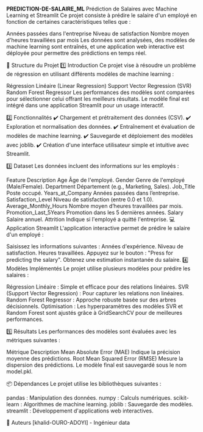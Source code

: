 **PREDICTION-DE-SALAIRE_ML**
Prédiction de Salaires avec Machine Learning et Streamlit
Ce projet consiste à prédire le salaire d'un employé en fonction de certaines caractéristiques telles que :

Années passées dans l'entreprise
Niveau de satisfaction
Nombre moyen d'heures travaillées par mois
Les données sont analysées, des modèles de machine learning sont entraînés, et une application web interactive est déployée pour permettre des prédictions en temps réel.

🌟 Structure du Projet
1️⃣ Introduction
Ce projet vise à résoudre un problème de régression en utilisant différents modèles de machine learning :

Régression Linéaire (Linear Regression)
Support Vector Regression (SVR)
Random Forest Regressor
Les performances des modèles sont comparées pour sélectionner celui offrant les meilleurs résultats. Le modèle final est intégré dans une application Streamlit pour un usage interactif.

2️⃣ Fonctionnalités
✔️ Chargement et prétraitement des données (CSV).
✔️ Exploration et normalisation des données.
✔️ Entraînement et évaluation de modèles de machine learning.
✔️ Sauvegarde et déploiement des modèles avec joblib.
✔️ Création d'une interface utilisateur simple et intuitive avec Streamlit.

3️⃣ Dataset
Les données incluent des informations sur les employés :

Feature	Description
Age	Âge de l'employé.
Gender	Genre de l'employé (Male/Female).
Department	Département (e.g., Marketing, Sales).
Job_Title	Poste occupé.
Years_at_Company	Années passées dans l’entreprise.
Satisfaction_Level	Niveau de satisfaction (entre 0.0 et 1.0).
Average_Monthly_Hours	Nombre moyen d’heures travaillées par mois.
Promotion_Last_5Years	Promotion dans les 5 dernières années.
Salary	Salaire annuel.
Attrition	Indique si l'employé a quitté l'entreprise.
💻 Application Streamlit
L'application interactive permet de prédire le salaire d'un employé :

Saisissez les informations suivantes :
Années d'expérience.
Niveau de satisfaction.
Heures travaillées.
Appuyez sur le bouton : "Press for predicting the salary".
Obtenez une estimation instantanée du salaire.
4️⃣ Modèles Implémentés
Le projet utilise plusieurs modèles pour prédire les salaires :

Régression Linéaire : Simple et efficace pour des relations linéaires.
SVR (Support Vector Regression) : Pour capturer les relations non linéaires.
Random Forest Regressor : Approche robuste basée sur des arbres décisionnels.
Optimisation : Les hyperparamètres des modèles SVR et Random Forest sont ajustés grâce à GridSearchCV pour de meilleures performances.

5️⃣ Résultats
Les performances des modèles sont évaluées avec les métriques suivantes :

Métrique	Description
Mean Absolute Error (MAE)	Indique la précision moyenne des prédictions.
Root Mean Squared Error (RMSE)	Mesure la dispersion des prédictions.
Le modèle final est sauvegardé sous le nom model.pkl.

📦 Dépendances
Le projet utilise les bibliothèques suivantes :

pandas : Manipulation des données.
numpy : Calculs numériques.
scikit-learn : Algorithmes de machine learning.
joblib : Sauvegarde des modèles.
streamlit : Développement d'applications web interactives.

👥 Auteurs
[khalid-OURO-ADOYI] - Ingénieur data
